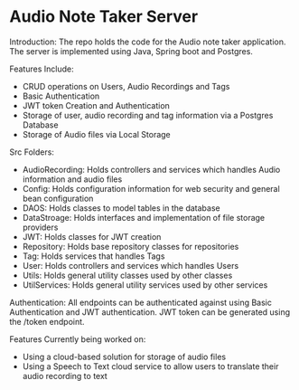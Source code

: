# Audio Note Taker Server
 
 Introduction:
 The repo holds the code for the Audio note taker application. The server is implemented using Java, Spring boot and Postgres.  
 
 Features Include: 
 - CRUD operations on Users, Audio Recordings and Tags
 - Basic Authentication 
 - JWT token Creation and Authentication
 - Storage of user, audio recording and tag information via a Postgres Database
 - Storage of Audio files via Local Storage 
 
 Src Folders:
 - AudioRecording: Holds controllers and services which handles Audio information and audio files
 - Config: Holds configuration information for web security and general bean configuration 
 - DAOS: Holds classes to model tables in the database
 - DataStroage: Holds interfaces and implementation of file storage providers  
 - JWT: Holds classes for JWT creation
 - Repository: Holds base repository classes for repositories
 - Tag: Holds services that handles Tags
 - User: Holds controllers and services which handles Users
 - Utils: Holds general utility classes used by other classes
 - UtilServices: Holds general utility services used by other services
 
 Authentication:
 All endpoints can be authenticated against using Basic Authentication and JWT authentication. JWT token can be generated using the /token endpoint. 
 
 
 Features Currently being worked on:
 - Using a cloud-based solution for storage of audio files
 - Using a Speech to Text cloud service to allow users to translate their audio recording to text
